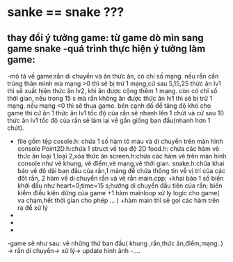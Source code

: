 # sanke == snake ???
thay đổi ý tưởng game: từ game dò mìn sang game snake
-quá trình thực hiện ý tưởng làm game:
-
-mô tả về game:rắn di chuyển và ăn thức ăn, có chỉ số mạng. nếu rắn cắn trúng thân mình mà mạng >0 thì sẽ bị trừ 1 mạng,cứ sau 5,15,25 thức ăn lv1 thì sẽ xuất hiện thức ăn lv2, khi ăn được cộng thêm 1 mạng. còn có chỉ số thời gian, nếu trong 15 s mà rắn không ăn được thức ăn lv1 thì sẽ bị trừ 1 mạng. nếu mạng <0 thì sẽ thua game. bên cạnh đố để tăng độ khó cho game thì cứ ăn 1 thức ăn lv1 tốc độ của rắn sẽ nhanh lên 1 chút và cứ sau 10 thức ăn lv1 tốc độ của rắn sẽ làm lại về gần giống ban đầu(nhanh hơn 1 chút).
- file gồm tệp 
  cosole.h: chứa 1 số hàm tô màu và di chuyển trên màn hình console
  Point2D.h:chứa 1 struct về tọa độ 2D
  food.h: chứa các hàm vẽ thức ăn loại 1,loại 2,xóa thức ăn
  screen.h:chứa các hàm vẽ trên màn hình console như vẽ khung, vẽ điểm,vẽ mạng,vẽ thời gian.
  snake.h:chứa khai báo về độ dài ban đầu của rắn,1 mảng để chứa thông tin về vị trí của các đốt rắn, 2 hàm về di  chuyển rắn và vẽ rắn
  main.cpp: +khai báo 1 số biến khởi đầu như heart=0;time=15 s;hướng di chuyển đầu tiên của rắn; biến kiểm điều kiện dừng của game
            +1 hàm mainloop xử lý logic cho game( va chạm,hết thời gian cho phép ... )
            +hàm main thì sẽ gọi các hàm trên ra để xử lý
-
-
-
-game sẽ như sau: vẽ những thứ ban đầu( khung ,rắn,thức ăn,điểm,mạng..) -> rắn di chuyển-> xử lý-> update hình ảnh
-....
